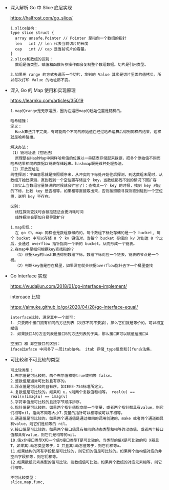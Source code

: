 - 深入解析 Go 中 Slice 底层实现

  https://halfrost.com/go_slice/

  ```
  1.slice结构：
  type slice struct {
  	array unsafe.Pointer // Pointer 是指向一个数组的指针
  	len   int // len 代表当前切片的长度
  	cap   int // cap 是当前切片的容量。
  }
  2.slice和数组的区别：
    数组是值类型，赋值和函数传参操作都会复制整个数组数据。切片是引用类型。
    
  3.如果用 range 的方式去遍历一个切片，拿到的 Value 其实是切片里面的值拷贝。所以每次打印 Value 的地址都不变。  
  ```

  

- 深入 Go 的 Map 使用和实现原理

  https://learnku.com/articles/35019

  ```
  1.map的range是无序遍历，因为在遍历map的起始位置是随机的。
  ```

  ```
  哈希碰撞：
  定义：
  	Hash算法并不完美，有可能两个不同的原始值在经过哈希运算后得到同样的结果，这样就是哈希碰撞。
  
  解决办法：
  （1）链地址法（拉链法）
    原理是在HashMap中同样哈希值的位置以一串链表存储起来数据，把多个原始值不同而哈希结果相同的数据以链表存储起来。hashmap既是该种处理办法。
  （2）开放定址法
  线性探测：字面意思就是按照顺序来，从冲突的下标处开始往后探测，到达数组末尾时，从数组开始处探测，直到找到一个空位置存储这个 key，当数组都找不到的情况下回扩容（事实上当数组容量快满的时候就会扩容了）；查找某一个 key 的时候，找到 key 对应的下标，比较 key 是否相等，如果相等直接取出来，否则按照顺寻探测直到碰到一个空位置，说明 key 不存在。
  
  区别:
  	线性探测查找时会被拉链法会更消耗时间
  	线性探测会更加容易导致扩容
  ```

  ```
  1.map实现：
    在 go 中，map 同样也是数组存储的的，每个数组下标处存储的是一个 bucket, 每个 bucket 中可以存储 8 个 kv 键值对，当每个 bucket 存储的 kv 对到达 8 个之后，会通过 overflow 指针指向一个新的 bucket，从而形成一个链表。
  2.在map中是如何根据key查找指的？
  	（1）根据key的hash算法得到数组下标，数组下标对应一个链表，链表的节点是一个桶。
  	（2）判断key值是否在桶里，如果没在就会根据overflow指针去下一个桶里查找
  ```

  

- Go Interface 实现

  https://wudaijun.com/2018/01/go-interface-implement/

  intercace 比较

  https://aimuke.github.io/go/2020/04/28/go-interface-equal/

  ```
  interface比较，满足其中一个即可：
  1. 只要两个接口拥有相同的方法列表（次序不同不要紧），那么它们就是等价的，可以相互赋值
  2. 如果接口A的方法列表是接口B的方法列表的子集，那么接口B可以赋值给接口A
  
  空接口 和 非空接口的区别：
  iface比eface 中间多了一层itab结构。 itab 存储_type信息和[]fun方法集，
  ```

  

  

- 可比较和不可比较的类型

  ```
  可比较类型：
  1.布尔值是可比较的。两个布尔值相等true或相等 false。
  2.整数值是通常可比较且有序的。
  3.浮点值是可比较的且有序，如IEEE-754标准所定义。
  4.复数值是可比较的。如果和 u，v则两个复数值和相等。 real(u) == real(v)imag(u) == imag(v)
  5.字符串值是可比较的且按字节顺序排序。
  6.指针值是可比较的。如果两个指针值指向同一个变量，或者两个指针都具有value，则它们相等nil。指向不同零大小7.变量的指针可以相等或可以不相等。
  8.通道值是可比较的。如果两个通道值是通过相同的调用创建的，make 或者两个通道都具有value，则它们是相等的 nil。
  9.接口值是可比较的。如果两个接口值具有相同的动态类型和相等的动态值，或者两个接口值都具有value，则它们是相等的nil。
  10.值x非接口类型X和一个值t接口类型T是可比较的，当类型的值X是可比较的和 X器具T。如果其t动态类型等于，X 并且其t动态值等于，则它们相等x。
  11.如果结构的所有字段都是可比较的，则它们的值是可比较的。如果两个结构值对应的非空白字段相等，则它们相等。
  12.如果数组元素类型的值可比较，则数组值可比较。如果两个数组的对应元素相等，则它们相等。
  
  不可比较类型：
  slice,map,func,
  ```

  ```
  
  ```
  
  